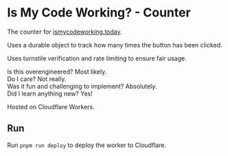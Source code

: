 # Is My Code Working? - Counter

The counter for [ismycodeworking.today](https://ismycodeworking.today).

Uses a durable object to track how many times the button has been clicked.

Uses turnstile verification and rate limiting to ensure fair usage.

Is this overengineered? Most likely.  
Do I care? Not really.  
Was it fun and challenging to implement? Absolutely.  
Did I learn anything new? Yes!

Hosted on Cloudflare Workers.

## Run

Run `pnpm run deploy` to deploy the worker to Cloudflare.
